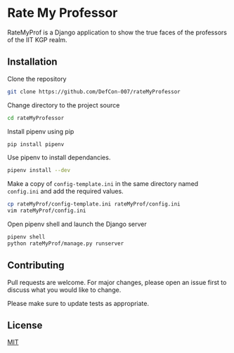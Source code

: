 # Rate My Professor

RateMyProf is a Django application to show the true faces of the professors of the IIT KGP realm.  

## Installation

Clone the repository 

```bash
git clone https://github.com/DefCon-007/rateMyProfessor
```

Change directory to the project source 

```bash
cd rateMyProfessor
```

Install pipenv using pip

```bash
pip install pipenv
```

Use pipenv to install dependancies. 

```bash
pipenv install --dev
```

Make a copy of `config-template.ini` in the same directory named `config.ini` and add the required values. 

```bash
cp rateMyProf/config-template.ini rateMyProf/config.ini
vim rateMyProf/config.ini
```

Open pipenv shell and launch the Django server
```bash
pipenv shell
python rateMyProf/manage.py runserver
```


## Contributing
Pull requests are welcome. For major changes, please open an issue first to discuss what you would like to change.

Please make sure to update tests as appropriate.

## License
[MIT](https://choosealicense.com/licenses/mit/)